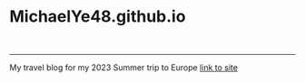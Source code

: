 # MichaelYe48.github.io
<br>

---

My travel blog for my 2023 Summer trip to Europe
[link to site](https://michaelye48.github.io/)
